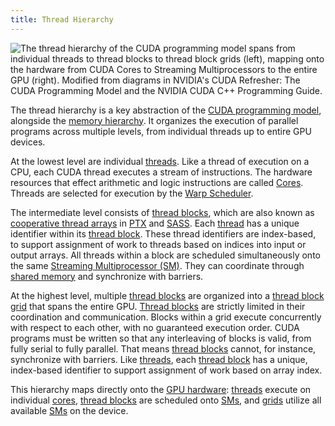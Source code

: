 ```yaml
---
title: Thread Hierarchy
---
```


![The thread hierarchy of the [CUDA programming model](/gpu-glossary/device-software/cuda-programming-model) spans from individual [threads](/gpu-glossary/device-software/thread) to [thread blocks](/gpu-glossary/device-software/thread-block) to [thread block grids](/gpu-glossary/device-software/thread-block-grid) (left), mapping onto the hardware from [CUDA Cores](/gpu-glossary/device-hardware/cuda-core) to [Streaming Multiprocessors](/gpu-glossary/device-hardware/streaming-multiprocessor) to the entire GPU (right). Modified from diagrams in NVIDIA's [CUDA Refresher: The CUDA Programming Model](https://developer.nvidia.com/blog/cuda-refresher-cuda-programming-model/) and the NVIDIA [CUDA C++ Programming Guide](https://docs.nvidia.com/cuda/cuda-c-programming-guide/index.html#programming-model).](themed-image://cuda-programming-model.svg)

The thread hierarchy is a key abstraction of the
[CUDA programming model](/gpu-glossary/device-software/cuda-programming-model),
alongside the
[memory hierarchy](/gpu-glossary/device-software/memory-hierarchy). It organizes
the execution of parallel programs across multiple levels, from individual
threads up to entire GPU devices.

At the lowest level are individual
[threads](/gpu-glossary/device-software/thread). Like a thread of execution on a
CPU, each CUDA thread executes a stream of instructions. The hardware resources
that effect arithmetic and logic instructions are called
[Cores](/gpu-glossary/device-hardware/core). Threads are selected for execution
by the [Warp Scheduler](/gpu-glossary/device-hardware/warp-scheduler).

The intermediate level consists of
[thread blocks](/gpu-glossary/device-software/thread-block), which are also
known as
[cooperative thread arrays](/gpu-glossary/device-software/cooperative-thread-array)
in [PTX](/gpu-glossary/device-software/parallel-thread-execution) and
[SASS](/gpu-glossary/device-software/streaming-assembler). Each
[thread](/gpu-glossary/device-software/thread) has a unique identifier within
its [thread block](/gpu-glossary/device-software/thread-block). These thread
identifiers are index-based, to support assignment of work to threads based on
indices into input or output arrays. All threads within a block are scheduled
simultaneously onto the same
[Streaming Multiprocessor (SM)](/gpu-glossary/device-hardware/streaming-multiprocessor).
They can coordinate through
[shared memory](/gpu-glossary/device-software/shared-memory) and synchronize
with barriers.

At the highest level, multiple
[thread blocks](/gpu-glossary/device-software/thread-block) are organized into a
[thread block grid](/gpu-glossary/device-software/thread-block-grid) that spans
the entire GPU. [Thread blocks](/gpu-glossary/device-software/thread-block) are
strictly limited in their coordination and communication. Blocks within a grid
execute concurrently with respect to each other, with no guaranteed execution
order. CUDA programs must be written so that any interleaving of blocks is
valid, from fully serial to fully parallel. That means
[thread blocks](/gpu-glossary/device-software/thread-block) cannot, for
instance, synchronize with barriers. Like
[threads](/gpu-glossary/device-software/thread), each
[thread block](/gpu-glossary/device-software/thread-block) has a unique,
index-based identifier to support assignment of work based on array index.

This hierarchy maps directly onto the
[GPU hardware](/gpu-glossary/device-hardware):
[threads](/gpu-glossary/device-software/thread) execute on individual
[cores](/gpu-glossary/device-hardware/core),
[thread blocks](/gpu-glossary/device-software/thread-block) are scheduled onto
[SMs](/gpu-glossary/device-hardware/streaming-multiprocessor), and
[grids](/gpu-glossary/device-software/thread-block-grid) utilize all available
[SMs](/gpu-glossary/device-hardware/streaming-multiprocessor) on the device.
